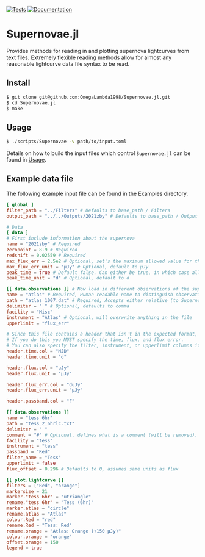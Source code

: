 [![Tests](https://github.com/OmegaLambda1998/Supernovae.jl/actions/workflows/test.yml/badge.svg)](https://github.com/OmegaLambda1998/Supernovae.jl/actions/workflows/test.yml)
[![Documentation](https://github.com/OmegaLambda1998/Supernovae.jl/actions/workflows/documentation.yml/badge.svg)](https://omegalambda.au/Supernovae.jl/)

# Supernovae.jl

Provides methods for reading in and plotting supernova lightcurves from text files. Extremely flexible reading methods allow for almost any reasonable lightcurve data file syntax to be read.

## Install
```bash
$ git clone git@github.com:OmegaLambda1998/Supernovae.jl.git 
$ cd Supernovae.jl
$ make
```

## Usage
```bash
$ ./scripts/Supernovae -v path/to/input.toml
```

Details on how to build the input files which control `Supernovae.jl` can be found in [Usage](./usage.md).

## Example data file
The following example input file can be found in the Examples directory.

```toml
[ global ]
filter_path = "../Filters" # Defaults to base_path / Filters
output_path = "../../Outputs/2021zby" # Defaults to base_path / Output

# Data
[ data ]
# First include information about the supernova
name = "2021zby" # Required
zeropoint = 8.9 # Required
redshift = 0.02559 # Required
max_flux_err = 2.5e2 # Optional, set's the maximum allowed value for the uncertainty in the flux
max_flux_err_unit = "µJy" # Optional, default to µJy
peak_time = true # Default false. Can either be true, in which case all times will become relative to the peak data point. Alternatively, give a value, and all times will be relative to that value
peak_time_unit = "d" # Optional, default to d

[[ data.observations ]] # Now load in different observations of the supernova. This can either be one file with all observations, or you can load in multiple files
name = "atlas" # Required, Human readable name to distinguish observations
path = "atlas_1007.dat" # Required, Accepts either relative (to Supernova) or absolute path
delimiter = " " # Optional, defaults to comma
facility = "Misc"
instrument = "Atlas" # Optional, will overwrite anything in the file 
upperlimit = "flux_err"

# Since this file contains a header that isn't in the expected format, you can optionally specify what each header corresponds to.
# If you do this you MUST specify the time, flux, and flux error.
# You can also specify the filter, instrument, or upperlimit columns if they're in the file. If not, specify them above
header.time.col = "MJD"
header.time.unit = "d"

header.flux.col = "uJy"
header.flux.unit = "µJy"

header.flux_err.col = "duJy"
header.flux_err.unit = "µJy"

header.passband.col = "F"

[[ data.observations ]]
name = "tess 6hr"
path = "tess_2_6hrlc.txt"
delimiter = " "
comment = "#" # Optional, defines what is a comment (will be removed). Defaults to #
facility = "tess"
instrument = "tess"
passband = "Red"
filter_name = "Tess"
upperlimit = false
flux_offset = 0.296 # Defaults to 0, assumes same units as flux

[[ plot.lightcurve ]]
filters = ["Red", "orange"]
markersize = 21
marker."tess 6hr" = "utriangle"
rename."tess 6hr" = "Tess (6hr)"
marker.atlas = "circle"
rename.atlas = "Atlas"
colour.Red = "red"
rename.Red = "Tess: Red"
rename.orange = "Atlas: Orange (+150 μJy)"
colour.orange = "orange"
offset.orange = 150
legend = true
```
